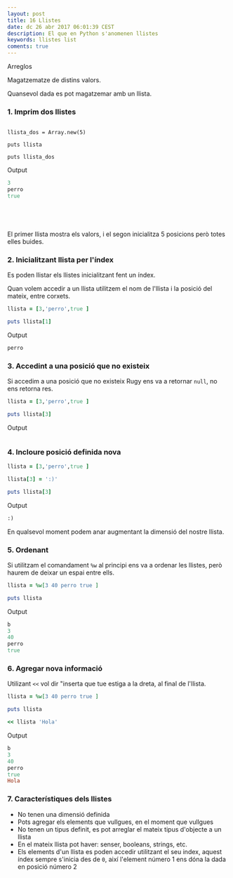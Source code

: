 ```yaml
---
layout: post
title: 16 Llistes
date: dc 26 abr 2017 06:01:39 CEST 
description: El que en Python s'anomenen llistes
keywords: llistes list
coments: true
---
```


Arreglos

Magatzematze de distins valors.

Quansevol dada es pot magatzemar amb un llista.

### 1. Imprim dos llistes

```rubyllista = [3,'perro',true ]

llista_dos = Array.new(5)

puts llista

puts llista_dos
```

Output

```ruby
3
perro
true






```

El primer llista mostra els valors, i el segon inicialitza 5 posicions però totes elles buides.

### 2. Inicialitzant llista per l'índex

Es poden llistar els llistes inicialitzant fent un índex.

Quan volem accedir a un llista utilitzem el nom de l'llista i la posició del mateix, entre corxets.

```ruby
llista = [3,'perro',true ]

puts llista[1]
```

Output

```ruby
perro
```

### 3. Accedint a una posició que no existeix

Si accedim a una posició que no existeix Rugy ens va a retornar `null`, no ens retorna res.

```ruby
llista = [3,'perro',true ]

puts llista[3]
```

Output

```ruby

```

### 4. Incloure posició definida nova

```ruby
llista = [3,'perro',true ]

llista[3] = ':)'

puts llista[3]
```

Output

```ruby
:)
```

En qualsevol moment podem anar augmentant la dimensió del nostre llista.

### 5. Ordenant

Si utilitzam el comandament `%w` al principi ens va a ordenar les llistes, però haurem de deixar un espai entre ells.

```ruby
llista = %w[3 40 perro true ]

puts llista
```

Output

```ruby
b 
3
40
perro
true
```

### 6. Agregar nova informació

Utilizant `<<` vol dir "inserta que tue estiga a la dreta, al final de l'llista.

```ruby
llista = %w[3 40 perro true ]

puts llista

<< llista 'Hola'
```

Output

```ruby
b 
3
40
perro
true
Hola
```

### 7. Característiques dels llistes

- No tenen una dimensió definida
- Pots agregar els elements que vullgues, en el moment que vullgues
- No tenen un tipus definit, es pot arreglar el mateix tipus d'objecte a un llista
- En el mateix llista pot haver: senser, booleans, strings, etc.
- Els elements d'un llista es poden accedir utilitzant el seu index, aquest índex sempre s'inicia des de `0`, així l'element número 1 ens dóna la dada en posició número 2

